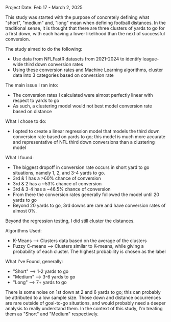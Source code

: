 Project Date: Feb 17 - March 2, 2025

This study was started with the purpose of concretely defining what "short", "medium" and, "long" mean when defining football distances. 
In the traditional sense, it is thought that there are three clusters of yards to go for a first down, with each having a lower likelihood than the next of successful conversion. 

The study aimed to do the following:
- Use data from NFLFastR datasets from 2021-2024 to identify league-wide third down conversion rates
- Using these conversion rates and Machine Learning algorithms, cluster data into 3 categories based on conversion rate

The main issue I ran into:
- The conversion rates I calculated were almost perfectly linear with respect to yards to go
- As such, a clustering model would not best model conversion rate based on distance

What I chose to do:
- I opted to create a linear regression model that models the third down conversion rate based on yards to go; this model is much more accurate and representative of NFL third down conversions than a clustering model

What I found:
- The biggest dropoff in conversion rate occurs in short yard to go situations, namely 1, 2, and 3-4 yards to go. 
- 3rd & 1 has a >60% chance of conversion
- 3rd & 2 has a ~53% chance of conversion
- 3rd & 3-4 has a ~46.5% chance of conversion
- From there the conversion rates generally followed the model until 20 yards to go
- Beyond 20  yards to go, 3rd downs are rare and have conversion rates of almost 0%. 

Beyond the regression testing, I did still cluster the distances.

Algorithms Used:
- K-Means --> Clusters data based on the average of the clusters
- Fuzzy C-means --> Clusters similar to K-means, while giving a probability of each cluster. The highest probability is chosen as the label

What I've Found, generally:
- "Short" --> 1-2 yards to go
- "Medium" --> 3-6 yards to go
- "Long" --> 7+ yards to go

There is some noise on 1st down at 2 and 6 yards to go; this can probably be attributed to a low sample size. Those down and distance occurrences are rare outside of goal-to-go situations, and would probably need a deeper analysis to really understand them. In the context of this study, I'm treating them as "Short" and "Medium" respectively. 